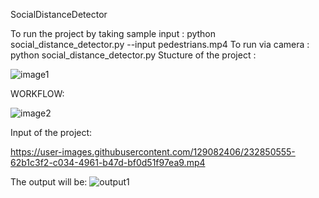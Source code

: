 SocialDistanceDetector

To run the project by taking sample input : python social_distance_detector.py --input pedestrians.mp4
To run via camera : python social_distance_detector.py Stucture of the project :

![image1](https://user-images.githubusercontent.com/129082406/232849817-a57782a9-3037-433d-91e8-9d6cb25806f6.png)


WORKFLOW:


![image2](https://user-images.githubusercontent.com/129082406/232850374-7bdc9181-d639-4f6b-a4a6-9bdc98984283.png)



Input of the project:

https://user-images.githubusercontent.com/129082406/232850555-62b1c3f2-c034-4961-b47d-bf0d51f97ea9.mp4



The output will be:
![output1](https://user-images.githubusercontent.com/129082406/232851039-13f9c1a1-4c2b-4cc1-9f29-dfc75d6ed96a.png)

